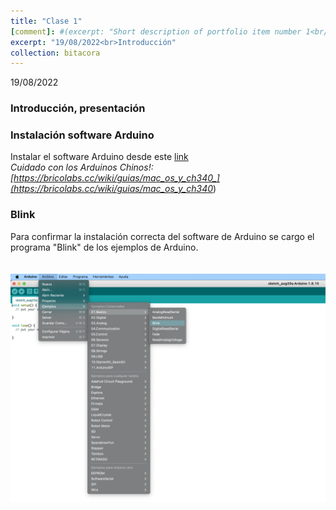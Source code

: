 ```yaml
---
title: "Clase 1"
[comment]: #(excerpt: "Short description of portfolio item number 1<br/><img src='/images/500x300.png'>")
excerpt: "19/08/2022<br>Introducción"
collection: bitacora
---
```


19/08/2022
### Introducción, presentación
### Instalación software Arduino
Instalar el software Arduino desde este [link](https://www.arduino.cc/en/software)<br>
_Cuidado con los Arduinos Chinos!: [https://bricolabs.cc/wiki/guias/mac_os_y_ch340_](https://bricolabs.cc/wiki/guias/mac_os_y_ch340_)
### Blink
Para confirmar la instalación correcta del software de Arduino se cargo el programa "Blink" de los ejemplos de Arduino.<br>
<br>
<br/><img src='/images/blink.png'>

